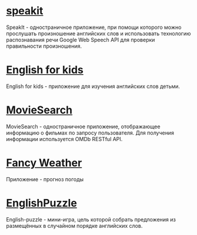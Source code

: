 # [speakit](https://github.com/rolling-scopes-school/alexeikravchuk-RS2020Q1/tree/speakit/speakit)
SpeakIt - одностраничное приложение, при помощи которого можно прослушать произношение английских слов и использовать технологию распознавания речи Google Web Speech API для проверки правильности произношения.

# [English for kids](https://github.com/rolling-scopes-school/alexeikravchuk-RS2020Q1/tree/english-for-kids/english-for-kids)
English for kids - приложение для изучения английских слов детьми.

# [MovieSearch](https://github.com/rolling-scopes-school/alexeikravchuk-RS2020Q1/tree/movie-search/movie-search)
MovieSearch - одностраничное приложение, отображающее информацию о фильмах по запросу пользователя.
Для получения информации используется OMDb RESTful API.

# [Fancy Weather](https://github.com/rolling-scopes-school/alexeikravchuk-RS2020Q1/tree/fancy-weather/fancy-weather)
Приложение - прогноз погоды

# [EnglishPuzzle](https://github.com/rolling-scopes-school/alexeikravchuk-RS2020Q1/tree/english-puzzle)
English-puzzle - мини-игра, цель которой собрать предложения из размещённых в случайном порядке английских слов.
